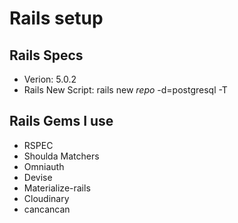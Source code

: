 # Rails setup
## Rails Specs
- Verion: 5.0.2
- Rails New Script: rails new _repo_ -d=postgresql -T 
## Rails Gems I use
- RSPEC
- Shoulda Matchers
- Omniauth
- Devise
- Materialize-rails
- Cloudinary
- cancancan
